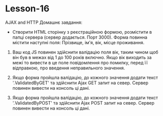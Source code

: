 # Lesson-16
AJAX and HTTP
Домашнє завдання:


- Створити HTML сторінку з реєстраційною формою, розмістити в папці сервера (сервер додається. Порт 3000). Форма повинна містити наступні поля: Прізвище, ім'я, вік, місце проживання.


1) Ваш код JS повинен здійснити валідацію поля вік, таким чином щоб він був в межах від 1 до 100 років включно. Якщо вік виходить за межі то вивести в це поле повідомлення про помилку, перед її відправкою, про введення неправильного значення.


2) Якщо форма пройшла валідацію, до кожного значення додати текст '.ValidatedByGET' та здійснити Ajax GET запит на север. Сервер повинен вивести на консоль ці дані. 


2) Якщо форма пройшла валідацію, до кожного значення додати текст '.ValidatedByPOST' та здійснити Ajax POST запит на север. Сервер повинен вивести на консоль ці дані. 

